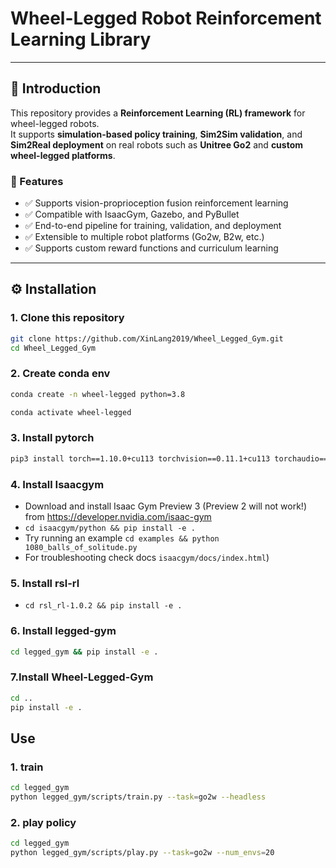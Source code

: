 
# Wheel-Legged Robot Reinforcement Learning Library

---

## 🧩 Introduction

This repository provides a **Reinforcement Learning (RL) framework** for wheel-legged robots.  
It supports **simulation-based policy training**, **Sim2Sim validation**, and **Sim2Real deployment** on real robots such as **Unitree Go2** and **custom wheel-legged platforms**.

### 🚀 Features
- ✅ Supports vision-proprioception fusion reinforcement learning  
- ✅ Compatible with IsaacGym, Gazebo, and PyBullet  
- ✅ End-to-end pipeline for training, validation, and deployment  
- ✅ Extensible to multiple robot platforms (Go2w, B2w, etc.)  
- ✅ Supports custom reward functions and curriculum learning

---

## ⚙️ Installation

### 1. Clone this repository
```bash
git clone https://github.com/XinLang2019/Wheel_Legged_Gym.git
cd Wheel_Legged_Gym
```

### 2. Create conda env
```bash
conda create -n wheel-legged python=3.8

conda activate wheel-legged
```

### 3. Install pytorch
```bash
pip3 install torch==1.10.0+cu113 torchvision==0.11.1+cu113 torchaudio==0.10.0+cu113 -f https://download.pytorch.org/whl/cu113/torch_stable.html
```

### 4. Install Isaacgym
   - Download and install Isaac Gym Preview 3 (Preview 2 will not work!) from https://developer.nvidia.com/isaac-gym
   - `cd isaacgym/python && pip install -e .`
   - Try running an example `cd examples && python 1080_balls_of_solitude.py`
   - For troubleshooting check docs `isaacgym/docs/index.html`)
   
### 5. Install rsl-rl
   -  `cd rsl_rl-1.0.2 && pip install -e .` 

### 6. Install legged-gym
```bash
cd legged_gym && pip install -e .
```

### 7.Install Wheel-Legged-Gym
```bash
cd .. 
pip install -e .

```

## Use

### 1. train 
```bash
cd legged_gym
python legged_gym/scripts/train.py --task=go2w --headless
```

### 2. play policy
```bash
cd legged_gym
python legged_gym/scripts/play.py --task=go2w --num_envs=20
```


